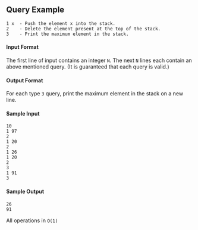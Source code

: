 ## Query Example   
    1 x  - Push the element x into the stack.
    2    - Delete the element present at the top of the stack.
    3    - Print the maximum element in the stack.

#### Input Format

The first line of input contains an integer `N`. The next `N` lines each contain an above mentioned query. (It is guaranteed that each query is valid.)

#### Output Format

For each type `3` query, print the maximum element in the stack on a new line.

#### Sample Input

    10
    1 97
    2
    1 20
    2
    1 26
    1 20
    2
    3
    1 91
    3
#### Sample Output

    26
    91

All operations in `O(1)`